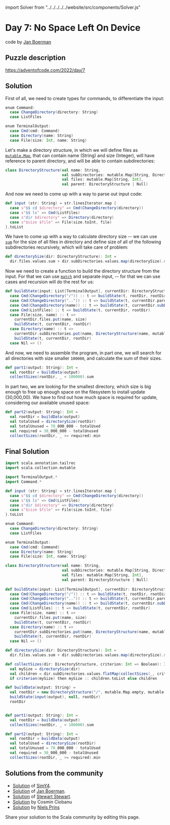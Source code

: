 import Solver from "../../../../../website/src/components/Solver.js"

# Day 7: No Space Left On Device
code by [Jan Boerman](https://twitter.com/JanBoerman95)

## Puzzle description

https://adventofcode.com/2022/day/7

## Solution

First of all, we need to create types for commands, to differentiate the input:

```Scala
enum Command:
  case ChangeDirectory(directory: String)
  case ListFiles

enum TerminalOutput:
  case Cmd(cmd: Command)
  case Directory(name: String)
  case File(size: Int, name: String)
```

Let's make a directory structure, in which we will define files as [`mutable.Map`](https://dotty.epfl.ch/api/scala/collection/mutable/Map.html), that can contain name (String) and size (Integer), will have reference to parent directory, and will be able to contain subdirectories:

```Scala
class DirectoryStructure(val name: String,
                         val subDirectories: mutable.Map[String, DirectoryStructure],
                         val files: mutable.Map[String, Int],
                         val parent: DirectoryStructure | Null)
```

And now we need to come up with a way to parse out input code:

```Scala
def input (str: String) = str.linesIterator.map {
  case s"$$ cd $directory" => Cmd(ChangeDirectory(directory))
  case s"$$ ls" => Cmd(ListFiles)
  case s"dir $directory" => Directory(directory)
  case s"$size $file" => File(size.toInt, file)
}.toList
```


We have to come up with a way to calculate directory size -- we can use [`sum`](https://www.scala-lang.org/files/archive/api/current/scala/collection/immutable/List.html#sum[B%3E:A](implicitnum:scala.math.Numeric[B]):B) for the size of all files in directory and define size of all of the following subdirectories recursively, which will take care of problem:

```Scala
def directorySize(dir: DirectoryStructure): Int =
  dir.files.values.sum + dir.subDirectories.values.map(directorySize).sum
```

Now we need to create a function to build the directory structure from the input. For that we can use [`match`](https://docs.scala-lang.org/tour/pattern-matching.html) and separate input, -- for that we can use cases and recursion will do the rest for us:

```Scala
def buildState(input: List[TerminalOutput], currentDir: DirectoryStructure | Null, rootDir: DirectoryStructure): Unit = input match
  case Cmd(ChangeDirectory("/")) :: t => buildState(t, rootDir, rootDir)
  case Cmd(ChangeDirectory("..")) :: t => buildState(t, currentDir.parent, rootDir)
  case Cmd(ChangeDirectory(name)) :: t => buildState(t, currentDir.subDirectories(name), rootDir)
  case Cmd(ListFiles) :: t => buildState(t, currentDir, rootDir)
  case File(size, name) :: t =>
    currentDir.files.put(name, size)
    buildState(t, currentDir, rootDir)
  case Directory(name) :: t =>
    currentDir.subDirectories.put(name, DirectoryStructure(name, mutable.Map.empty, mutable.Map.empty, currentDir))
    buildState(t, currentDir, rootDir)
  case Nil => ()
```

And now, we need to assemble the program, in part one, we will search for all directories with size smaller `100000`, and calculate the sum of their sizes. 

```Scala
def part1(output: String): Int =
  val rootDir = buildData(output)
  collectSizes(rootDir, _ < 100000).sum
```

In part two, we are looking for the smallest directory, which size is big enough to free up enough space on the filesystem to install update (30,000,00). We have to find out how much space is required for update, considering our available unused space:

```Scala
def part2(output: String): Int = 
  val rootDir = buildData(output)
  val totalUsed = directorySize(rootDir)
  val totalUnused = 70_000_000 - totalUsed
  val required = 30_000_000 - totalUnused
  collectSizes(rootDir, _ >= required).min
```

## Final Solution

```Scala
import scala.annotation.tailrec
import scala.collection.mutable

import TerminalOutput.*
import Command.*

def input (str: String) = str.linesIterator.map {
  case s"$$ cd $directory" => Cmd(ChangeDirectory(directory))
  case s"$$ ls" => Cmd(ListFiles)
  case s"dir $directory" => Directory(directory)
  case s"$size $file" => File(size.toInt, file)
}.toList

enum Command:
  case ChangeDirectory(directory: String)
  case ListFiles

enum TerminalOutput:
  case Cmd(cmd: Command)
  case Directory(name: String)
  case File(size: Int, name: String)

class DirectoryStructure(val name: String,
                         val subDirectories: mutable.Map[String, DirectoryStructure],
                         val files: mutable.Map[String, Int],
                         val parent: DirectoryStructure | Null)
                        
def buildState(input: List[TerminalOutput], currentDir: DirectoryStructure | Null, rootDir: DirectoryStructure): Unit = input match
  case Cmd(ChangeDirectory("/")) :: t => buildState(t, rootDir, rootDir)
  case Cmd(ChangeDirectory("..")) :: t => buildState(t, currentDir.parent, rootDir)
  case Cmd(ChangeDirectory(name)) :: t => buildState(t, currentDir.subDirectories(name), rootDir)
  case Cmd(ListFiles) :: t => buildState(t, currentDir, rootDir)
  case File(size, name) :: t =>
    currentDir.files.put(name, size)
    buildState(t, currentDir, rootDir)
  case Directory(name) :: t =>
    currentDir.subDirectories.put(name, DirectoryStructure(name, mutable.Map.empty, mutable.Map.empty, currentDir))
    buildState(t, currentDir, rootDir)
  case Nil => ()

def directorySize(dir: DirectoryStructure): Int =
  dir.files.values.sum + dir.subDirectories.values.map(directorySize).sum

def collectSizes(dir: DirectoryStructure, criterion: Int => Boolean): Iterable[Int] =
  val mySize = directorySize(dir)
  val children = dir.subDirectories.values.flatMap(collectSizes(_, criterion))
  if criterion(mySize) then mySize :: children.toList else children

def buildData(output: String) = 
  val rootDir = new DirectoryStructure("/", mutable.Map.empty, mutable.Map.empty, null)
  buildState(input(output), null, rootDir)
  rootDir


def part1(output: String): Int =
  val rootDir = buildData(output)
  collectSizes(rootDir, _ < 100000).sum

def part2(output: String): Int = 
  val rootDir = buildData(output)
  val totalUsed = directorySize(rootDir)
  val totalUnused = 70_000_000 - totalUsed
  val required = 30_000_000 - totalUnused
  collectSizes(rootDir, _ >= required).min
```


## Solutions from the community

- [Solution](https://github.com/SimY4/advent-of-code-scala/blob/master/src/main/scala/aoc/y2022/Day7.scala) of [SimY4](https://twitter.com/actinglikecrazy).
- [Solution](https://github.com/Jannyboy11/AdventOfCode2022/blob/master/src/main/scala/day07/Day07.scala) of [Jan Boerman](https://twitter.com/JanBoerman95).
- [Solution](https://github.com/stewSquared/advent-of-code-scala/blob/master/src/main/scala/2022/Day07.worksheet.sc) of [Stewart Stewart](https://twitter.com/stewSqrd).
- [Solution](https://github.com/cosminci/advent-of-code/blob/master/src/main/scala/com/github/cosminci/aoc/_2022/Day7.scala) by Cosmin Ciobanu
- [Solution](https://github.com/prinsniels/AdventOfCode2022/blob/master/src/main/scala/day07.scala) by [Niels Prins](https://github.com/prinsniels)

Share your solution to the Scala community by editing this page.
